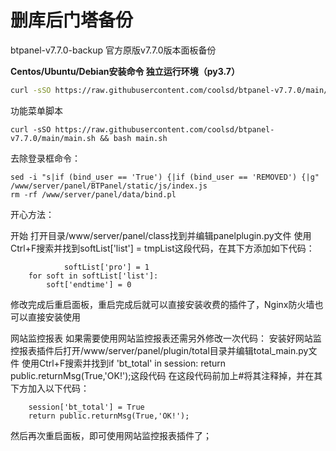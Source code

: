 # 删库后门塔备份
btpanel-v7.7.0-backup  官方原版v7.7.0版本面板备份

**Centos/Ubuntu/Debian安装命令 独立运行环境（py3.7）**

```Bash
curl -sSO https://raw.githubusercontent.com/coolsd/btpanel-v7.7.0/main/install/install_panel.sh && bash install_panel.sh
```
功能菜单脚本
```
curl -sSO https://raw.githubusercontent.com/coolsd/btpanel-v7.7.0/main/main.sh && bash main.sh
```

去除登录框命令：
```
sed -i "s|if (bind_user == 'True') {|if (bind_user == 'REMOVED') {|g" /www/server/panel/BTPanel/static/js/index.js
rm -rf /www/server/panel/data/bind.pl
```

开心方法：

开始
打开目录/www/server/panel/class找到并编辑panelplugin.py文件
使用Ctrl+F搜索并找到softList['list'] = tmpList这段代码，在其下方添加如下代码：

                softList['pro'] = 1
        for soft in softList['list']:
            soft['endtime'] = 0
            

修改完成后重启面板，重启完成后就可以直接安装收费的插件了，Nginx防火墙也可以直接安装使用



网站监控报表
如果需要使用网站监控报表还需另外修改一次代码：
安装好网站监控报表插件后打开/www/server/panel/plugin/total目录并编辑total_main.py文件
使用Ctrl+F搜索并找到if 'bt_total' in session: return public.returnMsg(True,'OK!');这段代码
在这段代码前加上#将其注释掉，并在其下方加入以下代码：

        session['bt_total'] = True
        return public.returnMsg(True,'OK!');
        
然后再次重启面板，即可使用网站监控报表插件了；
